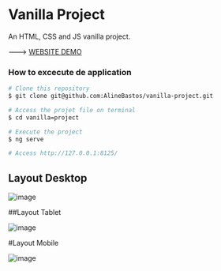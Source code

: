 # Vanilla Project

An HTML, CSS and JS vanilla project.

---> [WEBSITE DEMO](https://fintech-vanilla-project.netlify.app/)

### How to excecute de application

```bash
# Clone this repository
$ git clone git@github.com:AlineBastos/vanilla-project.git

# Access the projet file on terminal
$ cd vanilla=project

# Execute the project
$ ng serve

# Access http://127.0.0.1:8125/
```

## Layout Desktop

![image](https://user-images.githubusercontent.com/387470/192882281-1b404e0e-4991-4e58-9d6d-96bbb20652f2.png)

##Layout Tablet

![image](https://user-images.githubusercontent.com/387470/192882470-a8b1ce8b-579f-4484-bbf9-db1f6cfd6240.png)

#Layout Mobile

![image](https://user-images.githubusercontent.com/387470/192882608-83829c1d-587f-4701-93ee-87556a8381f8.png)

